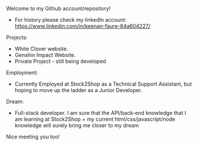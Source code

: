 Welcome to my Github account/repository!

- For history please check my linkedIn account: https://www.linkedin.com/in/keenan-faure-84a604227/

Projects:
- White Clover website.
- Genshin Impact Website.
- Private Project - still being developed


Employment: 
- Currently Employed at Stock2Shop as a Technical Support Assistant, but hoping to move up the ladder as a Junior Developer.


Dream:
- Full-stack developer. I am sure that the API/back-end knowledge that I am learning at Stock2Shop + my current html/css/javascript/node knowledge will surely bring me closer to my dream

Nice meeting you too!

